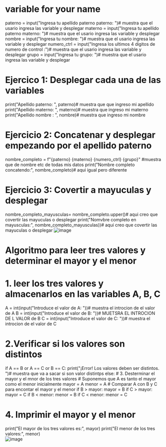 # variable for your name 
paterno = input("Ingresa tu apellido paterno paterno: ")# muestra que el usario ingresa las variable y desplegar
materno = input("Ingresa tu apellido paterno materno: ")# muestra que el usario ingresa las variable y desplegar
nombre = input("Ingresa tu nombre: ")# muestra que el usario ingresa las variable y desplegar
numero_ctrl = input("Ingresa los ultimos 4 digitos de numero de control :")# muestra que el usario ingresa las variable y desplegar
grupo = input("Ingresa tu grupo: ")# muestra que el usario ingresa las variable y desplegar

# Ejercico 1: Desplegar cada una de las variables
print("Apellido paterno: ", paterno)# muestra que que ingreso mi apellido
print("Apellido materno: ", materno)# muestra que ingreso mi materno
print("Apellido nombre : ", nombre)# muestra que ingreso mi nombre 

# Ejercicio 2: Concatenar y desplegar empezando por el apellido paterno
nombre_completo = f"{paterno} {materno} {numero_ctrl} {grupo}" #muestra que de nombre etc de todas mis datos
print("Nombre completo concatendo:", nombre_completo)# aqui igual pero diferente

# Ejercicio 3: Covertir a mayuculas y desplegar
nombre_completo_mayusculas= nombre_completo.upper()# aqui creo que covertir las mayuculas o desplegar 
print("Nomvbre completo en mayusculas:", nombre_completo_mayusculas))# aqui creo que covertir las mayuculas o desplegar 
![image](https://github.com/user-attachments/assets/39677f06-7285-45d6-a5de-653b3b68e3b2)


# Algoritmo para leer tres valores y determinar el mayor y el menor

# 1. leer los tres valores y almacenarlos en las variables A, B, C
A = int(input("Introduce el valor de A: "))# muestra el introcion de el valor de A
B =  int(input("Introduce el valor de B: "))# MUETSRA EL INTROCION DE L VALOR de B
C = int(input("Introduce el valor de C: "))# muestra el introcion de el valor de C

# 2.Verificar si los valores son distintos
if A == B or A == C or B == C:
    print("¡Error! Los valores deben ser distintos. ")# muestra que va a sacar si son valor distintps
else:
    # 3. Desterminar el mayor y el mnor de los tres valores
    # Suponemos que A es tanto el mayor como el menor inicialmente
    mayor = A
    menor = A
    # Comparar A con B y C para encontar el mayor y el menor
if B > mayor:
        mayor = B
if C > mayor:
    mayor = C
if B < menor:
    menor = B 
if C < menor:
    menor = C

# 4. Imprimir el mayor y el menor
print("El mayor de los tres valores es:", mayor)
print("El menor de los tres valores:", menor)    
![image](https://github.com/user-attachments/assets/945a740f-e449-4159-8d7c-660b324f7c42)


